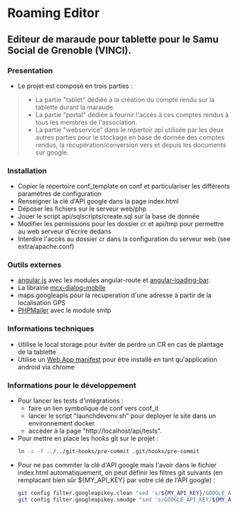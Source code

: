 # Roaming Editor
## Editeur de maraude pour tablette pour le Samu Social de Grenoble (VINCI).

### Presentation
- Le projet est composé en trois parties :
>- La partie "tablet" dédiée à la création du compte rendu sur la tablette durant la maraude.
>- La partie "portal" dédiée à fournir l'accès à ces comptes rendus à tous les membres de l'association.
>- La partie "webservice" dans le répertoir api utilisée par les deux autres parties pour le stockage en base de donnée
    des comptes rendus, la récupération/conversion vers et depuis les documents sur google.

### Installation
- Copier le repertoire conf_template en conf et particulariser les différents paramètres de configuration
- Renseigner la clé d'API google dans la page index.html
- Déposer les fichiers sur le serveur web/php
- Jouer le script api/sqlscripts/create.sql sur la base de donnée
- Modifier les permissions pour les dossier cr et api/tmp pour permettre au web serveur d'écrire dedans
- Interdire l'accès au dossier cr dans la configuration du serveur web (see extra/apache.conf)

### Outils externes
- [angular js](https://angularjs.org/) avec les modules angular-route et [angular-loading-bar](https://github.com/chieffancypants/angular-loading-bar).
- La librairie [mcx-dialog-mobile](https://github.com/code-mcx/mcx-dialog-mobile)
- maps.googleapis pour la recuperation d'une adresse à partir de la localisation GPS
- [PHPMailer](https://github.com/PHPMailer/PHPMailer) avec le module smtp

### Informations techniques
- Utilise le local storage pour éviter de perdre un CR en cas de plantage de la tablette
- Utilise un [Web App manifest](https://w3c.github.io/manifest/) pour être installé en tant qu'application android via chrome

### Informations pour le développement
- Pour lancer les tests d'intégrations :
    - faire un lien symbolique de conf vers conf_it
    - lancer le script "launchdevenv.sh" pour deployer le site dans un environnement docker
    - accéder à la page "http://localhost/api/tests".
- Pour mettre en place les hooks git sur le projet :
  ```bash
  ln -s -f ../../git-hooks/pre-commit .git/hooks/pre-commit
  ```
- Pour ne pas commiter la clé d'API google mais l'avoir dans le fichier index.html automatiquement,
  on peut définir les filtres git suivants (en remplacant bien sûr ${MY_API_KEY} par votre clé de l'API google) :
  ```bash
  git config filter.googleapikey.clean "sed 's/${MY_API_KEY}/GOOGLE_API_KEY/'"
  git config filter.googleapikey.smudge "sed 's/GOOGLE_API_KEY/${MY_API_KEY}/'"
  ```

